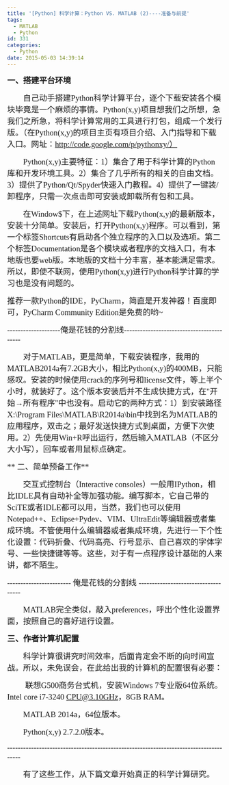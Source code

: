 ```yaml
---
title: '[Python] 科学计算：Python VS. MATLAB (2)----准备与前提'
tags:
  - MATLAB
  - Python
id: 331
categories:
  - Python
date: 2015-05-03 14:39:14
---
```


<span style="font-family:微软雅黑; font-size:14pt">**一、搭建平台环境**
		</span>

<span style="font-family:微软雅黑; font-size:14pt">        自己动手搭建Python科学计算平台，逐个下载安装各个模块毕竟是一个麻烦的事情。Python(x,y)项目想我们之所想，急我们之所急，将科学计算常用的工具进行打包，组成一个发行版。（在Python(x,y)的项目主页有项目介绍、入门指导和下载入口。网址：http://code.google.com/p/pythonxy/）
</span>

<span style="font-family:微软雅黑; font-size:14pt">        Python(x,y)主要特征：1）集合了用于科学计算的Python库和开发环境工具。2）集合了几乎所有的相关的自由文档。3）提供了Python/Qt/Spyder快速入门教程。4）提供了一键装/卸程序，只需一次点击即可安装或卸载所有包和工具。
</span>

<span style="font-family:微软雅黑; font-size:14pt">        在Window$下，在上述网址下载Python(x,y)的最新版本，安装十分简单。安装后，打开Python(x,y)程序。可以看到，第一个标签Shortcuts有启动各个独立程序的入口以及选项。第二个标签Documentation是各个模块或者程序的文档入口，有本地版也要web版。本地版的文档十分丰富，基本能满足需求。所以，即使不联网，使用Python(x,y)进行Python科学计算的学习也是没有问题的。
</span>

<span style="font-family:微软雅黑; font-size:14pt">        推荐一款Python的IDE，PyCharm，简直是开发神器！百度即可，PyCharm Community Edition是免费的哟~
</span>

<span style="font-family:微软雅黑; font-size:14pt">--------------------俺是花钱的分割线------------------------------------------
</span>

<span style="font-family:微软雅黑; font-size:14pt">        对于MATLAB，更是简单，下载安装程序，我用的MATLAB2014a有7.2GB大小，相比Python(x,y)的400MB，只能感叹。安装的时候使用crack的序列号和license文件，等上半个小时，就装好了。这个版本安装后并不生成快捷方式，在"开始→所有程序"中也没有。启动它的两种方式：1）到安装路径X:\Program Files\MATLAB\R2014a\bin中找到名为MATLAB的应用程序，双击之；最好发送快捷方式到桌面，方便下次使用。2）先使用Win+R呼出运行，然后输入MATLAB（不区分大小写），回车或者用鼠标点确定。
</span>

<span style="font-family:微软雅黑; font-size:14pt">** 二、简单预备工作**
		</span>

<span style="font-family:微软雅黑; font-size:14pt">        交互式控制台（Interactive consoles）一般用IPython，相比IDLE具有自动补全等加强功能。编写脚本，它自己带的SciTE或者IDLE都可以用，当然，我们也可以使用Notepad++、Eclipse+Pydev、VIM、UltraEdit等编辑器或者集成环境。不管使用什么编辑器或者集成环境，先进行一下个性化设置：代码折叠、代码高亮、行号显示、自己喜欢的字体字号、一些快捷键等等。这些，对于有一点程序设计基础的人来讲，都不陌生。
</span>

<span style="font-family:微软雅黑; font-size:14pt">------------------------ 俺是花钱的分割线 ------------------------------------
</span>

<span style="font-family:微软雅黑; font-size:14pt">        MATLAB完全类似，敲入preferences，呼出个性化设置界面，按照自己的喜好进行设置。
</span>

<span style="font-family:微软雅黑; font-size:14pt">**三、作者计算机配置**
		</span>

<span style="font-family:微软雅黑; font-size:14pt">        科学计算很讲究时间效率，后面肯定会不断的向时间宣战。所以，未免误会，在此给出我的计算机的配置很有必要：
</span>

<span style="font-family:微软雅黑; font-size:14pt">         联想G500商务台式机，安装Windows 7专业版64位系统。Intel core i7-3240 CPU@3.10GHz，8GB RAM。
</span>

<span style="font-family:微软雅黑; font-size:14pt">        MATLAB 2014a，64位版本。
</span>

<span style="font-family:微软雅黑; font-size:14pt">        Python(x,y) 2.7.2.0版本。
</span>

<span style="font-family:微软雅黑; font-size:14pt">--------------------------------------------------------------------------------------
</span>

<span style="font-family:微软雅黑; font-size:14pt">        有了这些工作，从下篇文章开始真正的科学计算研究。
</span>